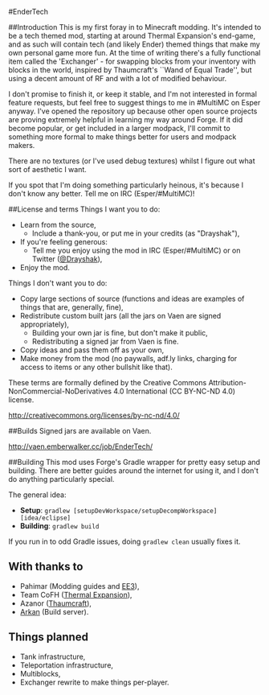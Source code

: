 #EnderTech

##Introduction
This is my first foray in to Minecraft modding. It's intended to be a tech themed mod, starting at around Thermal Expansion's end-game, and as such will contain tech (and likely Ender) themed things that make my own personal game more fun. At the time of writing there's a fully functional item called the 'Exchanger' - for swapping blocks from your inventory with blocks in the world, inspired by Thaumcraft's ``Wand of Equal Trade'', but using a decent amount of RF and with a lot of modified behaviour.

I don't promise to finish it, or keep it stable, and I'm not interested in formal feature requests, but feel free to suggest things to me in #MultiMC on Esper anyway. I've opened the repository up because other open source projects are proving extremely helpful in learning my way around Forge. If it did become popular, or get included in a larger modpack, I'll commit to something more formal to make things better for users and modpack makers.

There are no textures (or I've used debug textures) whilst I figure out what sort of aesthetic I want.

If you spot that I'm doing something particularly heinous, it's because I don't know any better. Tell me on IRC (Esper/#MultiMC)!

##License and terms
Things I want you to do:
* Learn from the source,
  * Include a thank-you, or put me in your credits (as "Drayshak"),
* If you're feeling generous:
  * Tell me you enjoy using the mod in IRC (Esper/#MultiMC) or on Twitter ([@Drayshak](https://twitter.com/drayshak)),
* Enjoy the mod.

Things I don't want you to do:
* Copy large sections of source (functions and ideas are examples of things that are, generally, fine),
* Redistribute custom built jars (all the jars on Vaen are signed appropriately),
  * Building your own jar is fine, but don't make it public,
  * Redistributing a signed jar from Vaen is fine.
* Copy ideas and pass them off as your own,
* Make money from the mod (no paywalls, adf.ly links, charging for access to items or any other bullshit like that).

These terms are formally defined by the Creative Commons Attribution-NonCommercial-NoDerivatives 4.0 International (CC BY-NC-ND 4.0) license.

http://creativecommons.org/licenses/by-nc-nd/4.0/

##Builds
Signed jars are available on Vaen.

http://vaen.emberwalker.cc/job/EnderTech/

##Building
This mod uses Forge's Gradle wrapper for pretty easy setup and building. There are better guides around the internet for using it, and I don't do anything particularly special.

The general idea:
* **Setup**: `gradlew [setupDevWorkspace/setupDecompWorkspace] [idea/eclipse]`
* **Building**: `gradlew build`

If you run in to odd Gradle issues, doing `gradlew clean` usually fixes it.

## With thanks to
* Pahimar (Modding guides and [EE3](https://github.com/pahimar/Equivalent-Exchange-3)),
* Team CoFH ([Thermal Expansion](http://teamcofh.com/)),
* Azanor ([Thaumcraft](http://www.minecraftforum.net/topic/2011841-thaumcraft-41114-updated-2052014/)),
* [Arkan](https://github.com/emberwalker) (Build server).

## Things planned
* Tank infrastructure,
* Teleportation infrastructure,
* Multiblocks,
* Exchanger rewrite to make things per-player.
